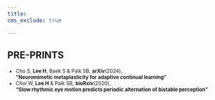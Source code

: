 ```yaml
---
title: 
cms_exclude: true

---
```


## PRE-PRINTS

<ul style="font-size: 0.8em;">
  <li>Cho S, <strong>Lee H</strong>, Baek S & Paik SB, <strong>arXiv</strong>(2024),<br>  
    <strong>“Neuromimetic metaplasticity for adaptive continual learning”</strong></li>

  <li>Choi W, <strong>Lee H</strong> & Paik SB, <strong>bioRxiv</strong>(2020),<br>  
    <strong>“Slow rhythmic eye motion predicts periodic alternation of bistable perception”</strong></li>

</ul>


